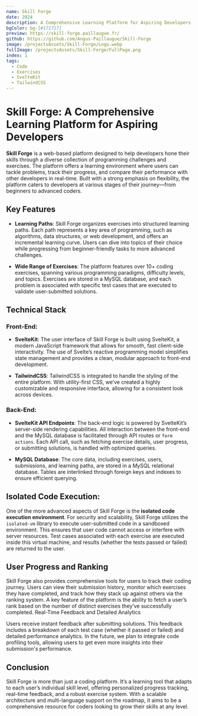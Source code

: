 ```yaml
---
name: Skill Forge
date: 2024
description: A Comprehensive Learning Platform for Aspiring Developers
bgColor: bg-[#171717]
preview: https://skill-forge.paillaugue.fr/
github: https://github.com/Angus-Paillaugue/Skill-Forge
image: /projectsAssets/Skill-Forge/Logo.webp
fullImage: /projectsAssets/Skill-Forge/FullPage.png
index: 1
tags:
  - Code
  - Exercises
  - SvelteKit
  - TailwindCSS
---
```


# Skill Forge: A Comprehensive Learning Platform for Aspiring Developers

**Skill Forge** is a web-based platform designed to help developers hone their skills through a diverse collection of programming challenges and exercises. The platform offers a learning environment where users can tackle problems, track their progress, and compare their performance with other developers in real-time. Built with a strong emphasis on flexibility, the platform caters to developers at various stages of their journey—from beginners to advanced coders.


## Key Features

 - **Learning Paths**: Skill Forge organizes exercises into structured learning paths. Each path represents a key area of programming, such as algorithms, data structures, or web development, and offers an incremental learning curve. Users can dive into topics of their choice while progressing from beginner-friendly tasks to more advanced challenges.

 -  **Wide Range of Exercises**: The platform features over 10+ coding exercises, spanning various programming paradigms, difficulty levels, and topics. Exercises are stored in a MySQL database, and each problem is associated with specific test cases that are executed to validate user-submitted solutions.


## Technical Stack


### Front-End:

 - **SvelteKit**: The user interface of Skill Forge is built using SvelteKit, a modern JavaScript framework that allows for smooth, fast client-side interactivity. The use of Svelte’s reactive programming model simplifies state management and provides a clean, modular approach to front-end development.

 - **TailwindCSS**: TailwindCSS is integrated to handle the styling of the entire platform. With utility-first CSS, we’ve created a highly customizable and responsive interface, allowing for a consistent look across devices.


### Back-End:

 - **SvelteKit API Endpoints**: The back-end logic is powered by SvelteKit’s server-side rendering capabilities. All interaction between the front-end and the MySQL database is facilitated through API routes or `form actions`. Each API call, such as fetching exercise details, user progress, or submitting solutions, is handled with optimized queries.

 - **MySQL Database**: The core data, including exercises, users, submissions, and learning paths, are stored in a MySQL relational database. Tables are interlinked through foreign keys and indexes to ensure efficient querying.


## Isolated Code Execution:

One of the more advanced aspects of Skill Forge is the **isolated code execution environment**. For security and scalability, Skill Forge utilizes the `isolated-vm` library to execute user-submitted code in a sandboxed environment. This ensures that user code cannot access or interfere with server resources. Test cases associated with each exercise are executed inside this virtual machine, and results (whether the tests passed or failed) are returned to the user.


## User Progress and Ranking

Skill Forge also provides comprehensive tools for users to track their coding journey. Users can view their submission history, monitor which exercises they have completed, and track how they stack up against others via the ranking system. A key feature of the platform is the ability to fetch a user’s rank based on the number of distinct exercises they’ve successfully completed.
Real-Time Feedback and Detailed Analytics

Users receive instant feedback after submitting solutions. This feedback includes a breakdown of each test case (whether it passed or failed) and detailed performance analytics. In the future, we plan to integrate code profiling tools, allowing users to get even more insights into their submission's performance.


## Conclusion

Skill Forge is more than just a coding platform. It’s a learning tool that adapts to each user’s individual skill level, offering personalized progress tracking, real-time feedback, and a robust exercise system. With a scalable architecture and multi-language support on the roadmap, it aims to be a comprehensive resource for coders looking to grow their skills at any level.
